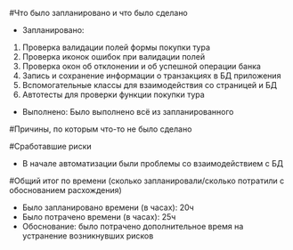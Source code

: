 #Что было запланировано и что было сделано
* Запланировано:
1. Проверка валидации полей формы покупки тура
2. Проверка иконок ошибок при валидации полей
3. Проверка окон об отклонении и об успешной операции банка
4. Запись и сохранение информации о транзакциях в БД приложения
5. Вспомогательные классы для взаимодействия со страницей и БД
6. Автотесты для проверки функции покупки тура

* Выполнено:
Было выполнено всё из запланированного

#Причины, по которым что-то не было сделано

#Сработавшие риски
* В начале автоматизации были проблемы со взаимодействием с БД

#Общий итог по времени (сколько запланировали/сколько потратили с обоснованием расхождения)
* Было запланировано времени (в часах): 20ч
* Было потрачено времени (в часах): 25ч
* Обоснование: было потрачено дополнительное время на устранение возникнувших рисков
